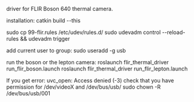 driver for FLIR Boson 640 thermal camera.

installation: 
catkin build --this

sudo cp 99-flir.rules /etc/udev/rules.d/
sudo udevadm control --reload-rules && udevadm trigger

add current user to group:
sudo useradd -g <userName> usb

run the boson or the lepton camera:
roslaunch flir_thermal_driver run_flir_boson.launch
roslaunch flir_thermal_driver run_flir_lepton.launch

If you get error: uvc_open: Access denied (-3)
    check that you have permission for /dev/videoX and /dev/bus/usb/
    sudo chown -R <userName> /dev/bus/usb/001
